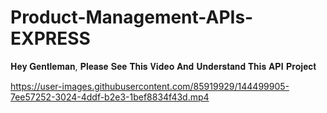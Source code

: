 # Product-Management-APIs-EXPRESS

𝐇𝐞𝐲 𝐆𝐞𝐧𝐭𝐥𝐞𝐦𝐚𝐧,
𝐏𝐥𝐞𝐚𝐬𝐞 𝐒𝐞𝐞 𝐓𝐡𝐢𝐬 𝐕𝐢𝐝𝐞𝐨 𝐀𝐧𝐝 𝐔𝐧𝐝𝐞𝐫𝐬𝐭𝐚𝐧𝐝 𝐓𝐡𝐢𝐬 𝐀𝐏𝐈 𝐏𝐫𝐨𝐣𝐞𝐜𝐭

https://user-images.githubusercontent.com/85919929/144499905-7ee57252-3024-4ddf-b2e3-1bef8834f43d.mp4

